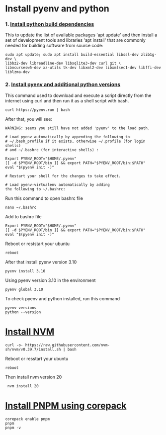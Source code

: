 # Install pyenv and python

### 1. [Install python build dependencies](https://github.com/pyenv/pyenv/wiki#suggested-build-environment)

This to update the list of available packages 'apt update' and then install a set of development tools and libraries 'apt install' that are commonly needed for building software from source code:
```
sudo apt update; sudo apt install build-essential libssl-dev zlib1g-dev \
libbz2-dev libreadline-dev libsqlite3-dev curl git \
libncursesw5-dev xz-utils tk-dev libxml2-dev libxmlsec1-dev libffi-dev liblzma-dev
```

### 2. [Install pyenv and additional python versions](https://github.com/pyenv/pyenv-installer)

This command used to download and execute a script directly from the internet using curl and then run it as a shell script with bash.

```
curl https://pyenv.run | bash
```

After that, you will see:

```
WARNING: seems you still have not added 'pyenv' to the load path.

# Load pyenv automatically by appending the following to
# ~/.bash_profile if it exists, otherwise ~/.profile (for login shells)
# and ~/.bashrc (for interactive shells) :

Export PYENV_ROOT="$HOME/.pyenv"
[[ -d $PYENV_ROOT/bin ]] && export PATH="$PYENV_ROOT/bin:$PATH"
eval "$(pyenv init -)"

# Restart your shell for the changes to take effect.

# Load pyenv-virtualenv automatically by adding
the following to ~/.bashrc:
```

Run this command to open bashrc file

```
nano ~/.bashrc
```

Add to bashrc file

```
Export PYENV_ROOT="$HOME/.pyenv"
[[ -d $PYENV_ROOT/bin ]] && export PATH="$PYENV_ROOT/bin:$PATH"
eval "$(pyenv init -)"
```

Reboot or reststart your ubuntu
```
reboot
```

After that install pyenv version 3.10

```
pyenv install 3.10
```

Using pyenv version 3.10 in the environment

```
pyenv global 3.10
```

To check pyenv and python installed, run this command

```
pyenv versions
python --version
```

# [Install NVM](https://github.com/nvm-sh/nvm?tab=readme-ov-file#installing-and-updating)

```
curl -o- https://raw.githubusercontent.com/nvm-sh/nvm/v0.39.7/install.sh | bash
```

Reboot or resstart your ubuntu
```
reboot
```
Then install nvm version 20
```
 nvm install 20
```

# [Install PNPM using corepack](https://pnpm.io/installation)

```
corepack enable pnpm
pnpm
pnpm -v
```
